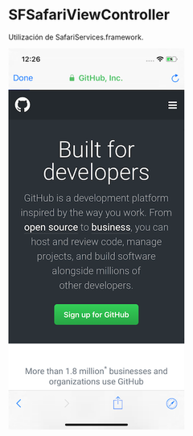 # SFSafariViewController

Utilización de SafariServices.framework.

![picture](Capturas/Captura001.png)
